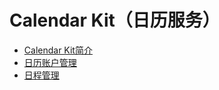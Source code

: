 # Calendar Kit（日历服务）

- [Calendar Kit简介](calendarmanager-overview.md)
- [日历账户管理](calendarmanager-calendar-developer.md)
- [日程管理](calendarmanager-event-developer.md)

